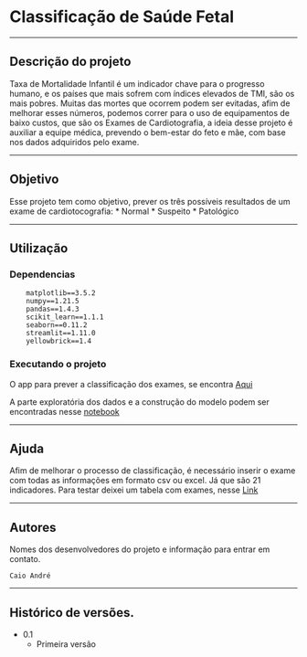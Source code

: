# Classificação de Saúde Fetal
	
---------------------------------------------------------------------------------------
## Descrição do projeto

<p>
	Taxa de Mortalidade Infantil é um indicador chave para o progresso humano, e os países que mais sofrem com índices elevados de TMI, são os mais pobres. Muitas das mortes que ocorrem podem ser evitadas, afim de melhorar esses números, podemos correr para o uso de equipamentos de baixo custos, que são os Exames de Cardiotografia, a ideia desse projeto é auxiliar a equipe médica, prevendo o bem-estar do feto e mãe, com base nos dados adquiridos pelo exame.
</p>

---------------------------------------------------------------------------------------

## Objetivo
<p>
	Esse projeto tem como objetivo, prever os três possíveis resultados de um exame de cardiotocografia:
	* Normal
	* Suspeito
	* Patológico
</p>
	
---------------------------------------------------------------------------------------		
## Utilização

### Dependencias

```python:
	matplotlib==3.5.2
	numpy==1.21.5
	pandas==1.4.3
	scikit_learn==1.1.1
	seaborn==0.11.2
	streamlit==1.11.0
	yellowbrick==1.4
```
### Executando o projeto

<p>
	O app para prever a classificação dos exames, se encontra <a href='https://classificador-saude-fetal.herokuapp.com/'>Aqui</a>	
</p>

<p>
	A parte exploratória dos dados e a construção do modelo podem ser encontradas nesse <a href='https://github.com/caioandre182/Classificador-Saude-Fetal/blob/main/Classifica%C3%A7%C3%A3o%20de%20Sa%C3%BAde%20Fetal.ipynb'>notebook</a>
</p>

---------------------------------------------------------------------------------------		
		
## Ajuda

<p>
	Afim de melhorar o processo de classificação, é necessário inserir o exame com todas as informações em formato csv ou excel. Já que são 21 indicadores. Para testar deixei um tabela com exames, nesse <a href='https://github.com/caioandre182/Classificador-Saude-Fetal/blob/main/exames.csv'>Link</a>
</p>
	
---------------------------------------------------------------------------------------		
## Autores

Nomes dos desenvolvedores do projeto e informação para entrar em contato.

<code>Caio André</code>

---------------------------------------------------------------------------------------		
## Histórico de versões.

* 0.1
    * Primeira versão


